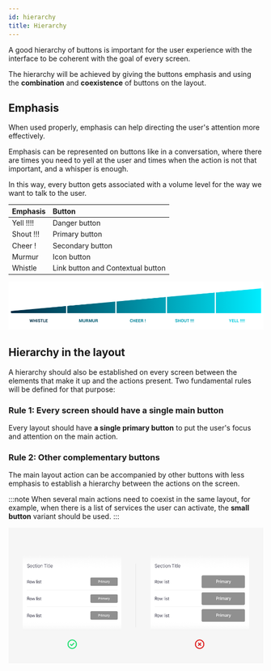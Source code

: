 ```yaml
---
id: hierarchy
title: Hierarchy
---
```


A good hierarchy of buttons is important for the user experience with the interface to be coherent with the goal of every screen.

The hierarchy will be achieved by giving the buttons emphasis and using the **combination** and **coexistence** of buttons on the layout.

## Emphasis

When used properly, emphasis can help directing the user's attention more effectively. ‌

Emphasis can be represented on buttons like in a conversation, where there are times you need to yell at the user and times when the action is not that important, and a whisper is enough.

In this way, every button gets associated with a volume level for the way we want to talk to the user.

| Emphasis | Button |
| :--- | :--- |
| Yell !!!! | Danger button |
| Shout !!! | Primary button |
| Cheer ! | Secondary button |
| Murmur | Icon button |
| Whistle | Link button and Contextual button |

![](../../img/hierarchy_emphasis.png)

## Hierarchy in the layout

A hierarchy should also be established on every screen between the elements that make it up and the actions present. Two fundamental rules will be defined for that purpose:

### Rule 1: Every screen should have a single main button

Every layout should have **a single primary button** to put the user's focus and attention on the main action.

### Rule 2: Other complementary buttons

The main layout action can be accompanied by other buttons with less emphasis to establish a hierarchy between the actions on the screen.

:::note
When several main actions need to coexist in the same layout, for example, when there is a list of services the user can activate, the **small button** variant should be used.
:::

![When there is more than one main action the small button variation should be used](../../img/hierarchy_layout.png)

